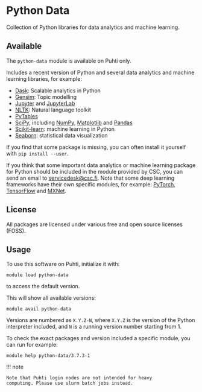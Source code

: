 # Python Data

Collection of Python libraries for data analytics and machine learning.

## Available

The `python-data` module is available on Puhti only.

Includes a recent version of Python and several data analytics and machine learning libraries, for example:

- [Dask](https://dask.org/): Scalable analytics in Python
- [Gensim](https://radimrehurek.com/gensim/): Topic modelling
- [Jupyter](https://jupyter.org/index.html) and [JupyterLab](https://jupyterlab.readthedocs.io/en/stable/)
- [NLTK](https://matplotlib.org/): Natural language toolkit
- [PyTables](http://www.pytables.org/)
- [SciPy](https://www.scipy.org/), including [NumPy](https://www.numpy.org/), [Matplotlib](https://matplotlib.org/) and [Pandas](https://pandas.pydata.org/)
- [Scikit-learn](https://scikit-learn.org/stable/): machine learning in Python
- [Seaborn](https://seaborn.pydata.org/): statistical data visualization

If you find that some package is missing, you can often install it yourself with `pip install --user`.

If you think that some important data analytics or machine learning package for Python should be included in the module provided by CSC, you can send an email to <servicedesk@csc.fi>.  Note that some deep learning frameworks have their own specific modules, for example: [PyTorch](pytorch.md), [TensorFlow](tensorflow.md) and [MXNet](mxnet.md).

## License

All packages are licensed under various free and open source licenses (FOSS).

## Usage

To use this software on Puhti, initialize it with:

```text
module load python-data
```

to access the default version.

This will show all available versions:

```text
module avail python-data
```

Versions are numbered as `X.Y.Z-N`, where `X.Y.Z` is the version of the Python interpreter included, and `N` is a running version number starting from 1.

To check the exact packages and version included a specific module, you can run for example:

```text
module help python-data/3.7.3-1
```

!!! note 

    Note that Puhti login nodes are not intended for heavy
    computing. Please use slurm batch jobs instead.
